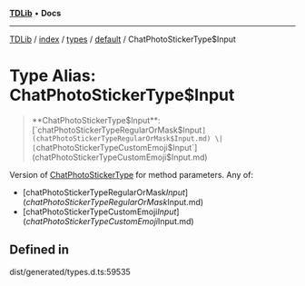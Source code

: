 [**TDLib**](../../../../../../README.md) • **Docs**

***

[TDLib](../../../../../../modules.md) / [index](../../../../../README.md) / [types](../../../README.md) / [default](../README.md) / ChatPhotoStickerType$Input

# Type Alias: ChatPhotoStickerType$Input

> **ChatPhotoStickerType$Input**: [`chatPhotoStickerTypeRegularOrMask$Input`](chatPhotoStickerTypeRegularOrMask$Input.md) \| [`chatPhotoStickerTypeCustomEmoji$Input`](chatPhotoStickerTypeCustomEmoji$Input.md)

Version of [ChatPhotoStickerType](ChatPhotoStickerType.md) for method parameters.
Any of:
- [chatPhotoStickerTypeRegularOrMask$Input](chatPhotoStickerTypeRegularOrMask$Input.md)
- [chatPhotoStickerTypeCustomEmoji$Input](chatPhotoStickerTypeCustomEmoji$Input.md)

## Defined in

dist/generated/types.d.ts:59535
